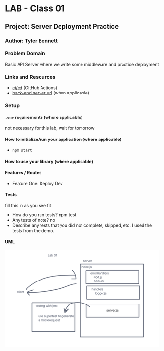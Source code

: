 # LAB - Class 01

## Project: Server Deployment Practice

### Author: Tyler Bennett

### Problem Domain  

Basic API Server where we write some middleware and practice deployment

### Links and Resources

- [ci/cd](https://github.com/tyler-bennett52/server-deployment-practice/actions) (GitHub Actions)
- [back-end server url](https://server-deployment-practice-dev-kgie.onrender.com) (when applicable)

### Setup

#### `.env` requirements (where applicable)

not necessary for this lab, wait for tomorrow

#### How to initialize/run your application (where applicable)

- `npm start`

#### How to use your library (where applicable)

#### Features / Routes

- Feature One: Deploy Dev

#### Tests

fill this in as you see fit
- How do you run tests? npm test
- Any tests of note? no
- Describe any tests that you did not complete, skipped, etc. I used the tests from the demo.

#### UML

![Lab-01 UML](assets/lab-01-uml.png)
